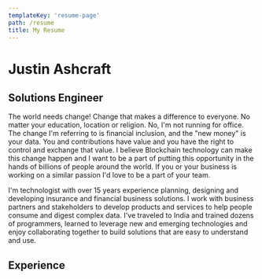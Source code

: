 ```yaml
---
templateKey: 'resume-page'
path: /resume
title: My Resume
---
```


# Justin Ashcraft
## Solutions Engineer

The world needs change! Change that makes a difference to everyone. No matter your education, location or religion. No, I'm not running for office. The change I'm referring to is financial inclusion, and the "new money" is your data. You and contributions have value and you have the right to control and exchange that value. I believe Blockchain technology can make this change happen and I want to be a part of putting this opportunity in the hands of billions of people around the world. If you or your business is working on a similar passion I'd love to be a part of your team.

I'm technologist with over 15 years experience planning, designing and developing insurance and financial business solutions. I work with business partners and stakeholders to develop products and services to help people consume and digest complex data. I've traveled to India and trained dozens of programmers, learned to leverage new and emerging technologies and enjoy collaborating together to build solutions that are easy to understand and use.

## Experience
